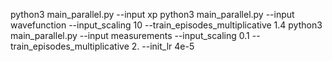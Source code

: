 python3 main_parallel.py --input xp
python3 main_parallel.py --input wavefunction --input_scaling 10 --train_episodes_multiplicative 1.4
python3 main_parallel.py --input measurements --input_scaling 0.1 --train_episodes_multiplicative 2. --init_lr 4e-5

